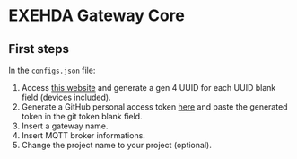 # EXEHDA Gateway Core

## First steps

In the `configs.json` file:

1. Access [this website](https://www.uuidgenerator.net/) and generate a gen 4 UUID for each UUID blank field (devices included).
2. Generate a GitHub personal access token [here](https://github.com/settings/tokens/new?description=EXEHDA-Gateway&scopes=repo) and paste the generated token in the git token blank field.
3. Insert a gateway name.
4. Insert MQTT broker informations.
5. Change the project name to your project (optional).
